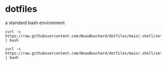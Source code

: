 # dotfiles

a standard bash environment


```
curl -s https://raw.githubusercontent.com/BeauBouchard/dotfiles/main/.shell/setup/install/bash.sh | bash
```




```
curl -s https://raw.githubusercontent.com/BeauBouchard/dotfiles/main/.shell/setup/install/work_bash.sh | bash
```
